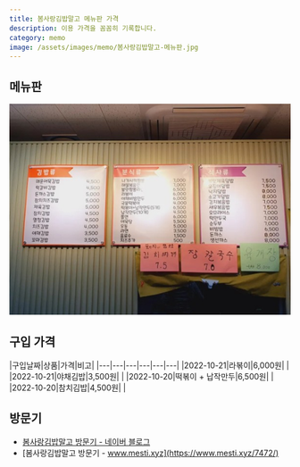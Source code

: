 ```yaml
---
title: 봄사랑김밥말고 메뉴판 가격
description: 이용 가격을 꼼꼼히 기록합니다. 
category: memo
image: /assets/images/memo/봄사랑김밥말고-메뉴판.jpg
---
```



메뉴판
---

![봄사랑김밥말고 메뉴판](/assets/images/memo/봄사랑김밥말고-메뉴판.jpg)


구입 가격
---

|구입날짜|상품|가격|비고|
|---|---|---|---|---|---|
|2022-10-21|라볶이|6,000원|   |
|2022-10-21|야채김밥|3,500원|   |
|2022-10-20|떡볶이 + 납작만두|6,500원|   |
|2022-10-20|참치김밥|4,500원|   |


방문기
---

- [봄사랑김밥말고 방문기 - 네이버 블로그](https://blog.naver.com/boyinblue/222831853000)
- [봄사랑김밥말고 방문기 - www.mesti.xyz](https://www.mesti.xyz/7472/)


